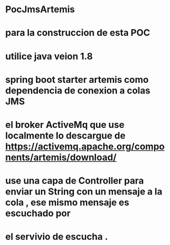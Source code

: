 # PocJmsArtemis

# para la construccion de esta POC 
# utilice java veion 1.8
# spring boot starter artemis como dependencia de conexion a colas JMS
# el broker ActiveMq que use localmente lo descargue de https://activemq.apache.org/components/artemis/download/
# use una capa de Controller para enviar un String con un mensaje a la cola , ese mismo mensaje es escuchado por 
# el servivio de escucha . 
